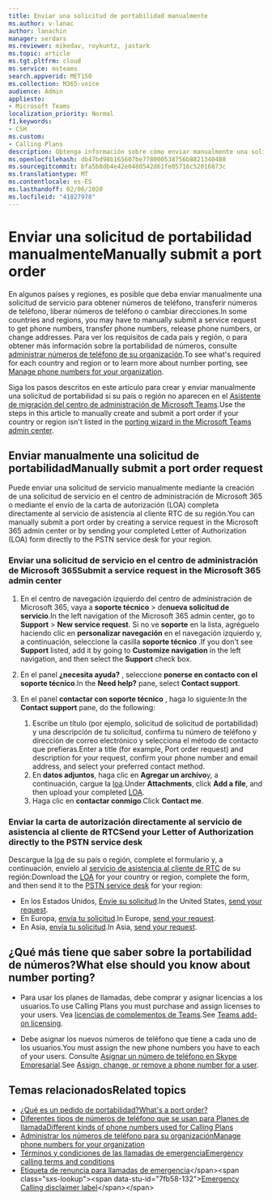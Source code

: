 ```yaml
---
title: Enviar una solicitud de portabilidad manualmente
ms.author: v-lanac
author: lanachin
manager: serdars
ms.reviewer: mikedav, roykuntz, jastark
ms.topic: article
ms.tgt.pltfrm: cloud
ms.service: msteams
search.appverid: MET150
ms.collection: M365-voice
audience: Admin
appliesto:
- Microsoft Teams
localization_priority: Normal
f1.keywords:
- CSH
ms.custom:
- Calling Plans
description: Obtenga información sobre cómo enviar manualmente una solicitud de portabilidad.
ms.openlocfilehash: db47bd98b165607be778000538756b8821340488
ms.sourcegitcommit: bfa5b8db4e42e0480542d61fe05716c52016873c
ms.translationtype: MT
ms.contentlocale: es-ES
ms.lasthandoff: 02/06/2020
ms.locfileid: "41827978"
---
```

# <a name="manually-submit-a-port-order"></a><span data-ttu-id="7fb58-103">Enviar una solicitud de portabilidad manualmente</span><span class="sxs-lookup"><span data-stu-id="7fb58-103">Manually submit a port order</span></span>

<span data-ttu-id="7fb58-104">En algunos países y regiones, es posible que deba enviar manualmente una solicitud de servicio para obtener números de teléfono, transferir números de teléfono, liberar números de teléfono o cambiar direcciones.</span><span class="sxs-lookup"><span data-stu-id="7fb58-104">In some countries and regions, you may have to manually submit a service request to get phone numbers, transfer phone numbers, release phone numbers, or change addresses.</span></span> <span data-ttu-id="7fb58-105">Para ver los requisitos de cada país y región, o para obtener más información sobre la portabilidad de números, consulte [administrar números de teléfono de su organización](../manage-phone-numbers-for-your-organization/manage-phone-numbers-for-your-organization.md).</span><span class="sxs-lookup"><span data-stu-id="7fb58-105">To see what's required for each country and region or to learn more about number porting, see [Manage phone numbers for your organization](../manage-phone-numbers-for-your-organization/manage-phone-numbers-for-your-organization.md).</span></span>

<span data-ttu-id="7fb58-106">Siga los pasos descritos en este artículo para crear y enviar manualmente una solicitud de portabilidad si su país o región no aparecen en el [Asistente de migración del centro de administración de Microsoft Teams](transfer-phone-numbers-to-teams.md).</span><span class="sxs-lookup"><span data-stu-id="7fb58-106">Use the steps in this article to manually create and submit a port order if your country or region isn't listed in the [porting wizard in the Microsoft Teams admin center](transfer-phone-numbers-to-teams.md).</span></span>

## <a name="manually-submit-a-port-order-request"></a><span data-ttu-id="7fb58-107">Enviar manualmente una solicitud de portabilidad</span><span class="sxs-lookup"><span data-stu-id="7fb58-107">Manually submit a port order request</span></span>

<span data-ttu-id="7fb58-108">Puede enviar una solicitud de servicio manualmente mediante la creación de una solicitud de servicio en el centro de administración de Microsoft 365 o mediante el envío de la carta de autorización (LOA) completa directamente al servicio de asistencia al cliente RTC de su región.</span><span class="sxs-lookup"><span data-stu-id="7fb58-108">You can manually submit a port order by creating a service request in the Microsoft 365 admin center or by sending your completed Letter of Authorization (LOA) form directly to the PSTN service desk for your region.</span></span>

### <a name="submit-a-service-request-in-the-microsoft-365-admin-center"></a><span data-ttu-id="7fb58-109">Enviar una solicitud de servicio en el centro de administración de Microsoft 365</span><span class="sxs-lookup"><span data-stu-id="7fb58-109">Submit a service request in the Microsoft 365 admin center</span></span>

1. <span data-ttu-id="7fb58-110">En el centro de navegación izquierdo del centro de administración de Microsoft 365, vaya a **soporte técnico** > de**nueva solicitud de servicio**.</span><span class="sxs-lookup"><span data-stu-id="7fb58-110">In the left navigation of the Microsoft 365 admin center, go to **Support** > **New service request**.</span></span>  <span data-ttu-id="7fb58-111">Si no ve **soporte** en la lista, agréguelo haciendo clic en **personalizar navegación** en el navegación izquierdo y, a continuación, seleccione la casilla **soporte técnico** .</span><span class="sxs-lookup"><span data-stu-id="7fb58-111">If you don't see **Support** listed, add it by going to **Customize navigation** in the left navigation, and then select the **Support** check box.</span></span>
2. <span data-ttu-id="7fb58-112">En el panel **¿necesita ayuda?** , seleccione **ponerse en contacto con el soporte técnico**.</span><span class="sxs-lookup"><span data-stu-id="7fb58-112">In the **Need help?** pane, select **Contact support**.</span></span>
3. <span data-ttu-id="7fb58-113">En el panel **contactar con soporte técnico** , haga lo siguiente:</span><span class="sxs-lookup"><span data-stu-id="7fb58-113">In the **Contact support** pane, do the following:</span></span>

    1. <span data-ttu-id="7fb58-114">Escribe un título (por ejemplo, solicitud de solicitud de portabilidad) y una descripción de tu solicitud, confirma tu número de teléfono y dirección de correo electrónico y selecciona el método de contacto que prefieras.</span><span class="sxs-lookup"><span data-stu-id="7fb58-114">Enter a title (for example, Port order request) and description for your request, confirm your phone number and email address, and select your preferred contact method.</span></span>
    2. <span data-ttu-id="7fb58-115">En **datos adjuntos**, haga clic en **Agregar un archivo**y, a continuación, cargue la [loa](../manage-phone-numbers-for-your-organization/manage-phone-numbers-for-your-organization.md#letters-of-authorization-loas-for-transferring-numbers).</span><span class="sxs-lookup"><span data-stu-id="7fb58-115">Under **Attachments**, click **Add a file**, and then upload your completed [LOA](../manage-phone-numbers-for-your-organization/manage-phone-numbers-for-your-organization.md#letters-of-authorization-loas-for-transferring-numbers).</span></span>
    3. <span data-ttu-id="7fb58-116">Haga clic en **contactar conmigo**.</span><span class="sxs-lookup"><span data-stu-id="7fb58-116">Click **Contact me**.</span></span>

### <a name="send-your-letter-of-authorization-directly-to-the-pstn-service-desk"></a><span data-ttu-id="7fb58-117">Enviar la carta de autorización directamente al servicio de asistencia al cliente de RTC</span><span class="sxs-lookup"><span data-stu-id="7fb58-117">Send your Letter of Authorization directly to the PSTN service desk</span></span>

<span data-ttu-id="7fb58-118">Descargue la [loa](../manage-phone-numbers-for-your-organization/manage-phone-numbers-for-your-organization.md#letters-of-authorization-loas-for-transferring-numbers) de su país o región, complete el formulario y, a continuación, envíelo al [servicio de asistencia al cliente de RTC](../manage-phone-numbers-for-your-organization/contact-pstn-service-desk.md) de su región:</span><span class="sxs-lookup"><span data-stu-id="7fb58-118">Download the [LOA](../manage-phone-numbers-for-your-organization/manage-phone-numbers-for-your-organization.md#letters-of-authorization-loas-for-transferring-numbers) for your country or region, complete the form, and then send it to the [PSTN service desk](../manage-phone-numbers-for-your-organization/contact-pstn-service-desk.md) for your region:</span></span>

- <span data-ttu-id="7fb58-119">En los Estados Unidos, [Envíe su solicitud](mailto:ptn@microsoft.com).</span><span class="sxs-lookup"><span data-stu-id="7fb58-119">In the United States, [send your request](mailto:ptn@microsoft.com).</span></span>
- <span data-ttu-id="7fb58-120">En Europa, [envía tu solicitud](mailto:ptneu@microsoft.com).</span><span class="sxs-lookup"><span data-stu-id="7fb58-120">In Europe, [send your request](mailto:ptneu@microsoft.com).</span></span>
- <span data-ttu-id="7fb58-121">En Asia, [envía tu solicitud](mailto:ptnapac@microsoft.com).</span><span class="sxs-lookup"><span data-stu-id="7fb58-121">In Asia, [send your request](mailto:ptnapac@microsoft.com).</span></span>
  
## <a name="what-else-should-you-know-about-number-porting"></a><span data-ttu-id="7fb58-122">¿Qué más tiene que saber sobre la portabilidad de números?</span><span class="sxs-lookup"><span data-stu-id="7fb58-122">What else should you know about number porting?</span></span>

- <span data-ttu-id="7fb58-123">Para usar los planes de llamadas, debe comprar y asignar licencias a los usuarios.</span><span class="sxs-lookup"><span data-stu-id="7fb58-123">To use Calling Plans you must purchase and assign licenses to your users.</span></span> <span data-ttu-id="7fb58-124">Vea [licencias de complementos de Teams](../teams-add-on-licensing/microsoft-teams-add-on-licensing.md).</span><span class="sxs-lookup"><span data-stu-id="7fb58-124">See [Teams add-on licensing](../teams-add-on-licensing/microsoft-teams-add-on-licensing.md).</span></span>
    
- <span data-ttu-id="7fb58-125">Debe asignar los nuevos números de teléfono que tiene a cada uno de los usuarios.</span><span class="sxs-lookup"><span data-stu-id="7fb58-125">You must assign the new phone numbers you have to each of your users.</span></span> <span data-ttu-id="7fb58-126">Consulte [Asignar un número de teléfono en Skype Empresarial](../assign-change-or-remove-a-phone-number-for-a-user.md).</span><span class="sxs-lookup"><span data-stu-id="7fb58-126">See [Assign, change, or remove a phone number for a user](../assign-change-or-remove-a-phone-number-for-a-user.md).</span></span>

## <a name="related-topics"></a><span data-ttu-id="7fb58-127">Temas relacionados</span><span class="sxs-lookup"><span data-stu-id="7fb58-127">Related topics</span></span>

- [<span data-ttu-id="7fb58-128">¿Qué es un pedido de portabilidad?</span><span class="sxs-lookup"><span data-stu-id="7fb58-128">What's a port order?</span></span>](port-order-overview.md)
- [<span data-ttu-id="7fb58-129">Diferentes tipos de números de teléfono que se usan para Planes de llamada</span><span class="sxs-lookup"><span data-stu-id="7fb58-129">Different kinds of phone numbers used for Calling Plans</span></span>](../different-kinds-of-phone-numbers-used-for-calling-plans.md)
- [<span data-ttu-id="7fb58-130">Administrar los números de teléfono para su organización</span><span class="sxs-lookup"><span data-stu-id="7fb58-130">Manage phone numbers for your organization</span></span>](../manage-phone-numbers-for-your-organization/manage-phone-numbers-for-your-organization.md)
- [<span data-ttu-id="7fb58-131">Términos y condiciones de las llamadas de emergencia</span><span class="sxs-lookup"><span data-stu-id="7fb58-131">Emergency calling terms and conditions</span></span>](../emergency-calling-terms-and-conditions.md)
- <span data-ttu-id="7fb58-132">[Etiqueta de renuncia para llamadas de emergencia](https://github.com/MicrosoftDocs/OfficeDocs-SkypeForBusiness/blob/live/Teams/downloads/emergency-calling/emergency-calling-label-(en-us)-(v.1.0).zip?raw=true)</span><span class="sxs-lookup"><span data-stu-id="7fb58-132">[Emergency Calling disclaimer label](https://github.com/MicrosoftDocs/OfficeDocs-SkypeForBusiness/blob/live/Teams/downloads/emergency-calling/emergency-calling-label-(en-us)-(v.1.0).zip?raw=true)</span></span>
